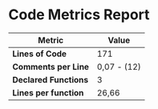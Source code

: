 # Code Metrics Report

| Metric                          | Value       |
|---------------------------------|-------------|
| **Lines of Code**               | 171         |
| **Comments per Line**           | 0,07 - (12) |
| **Declared Functions**          | 3           |
| **Lines per function**          | 26,66       |


